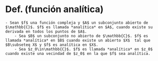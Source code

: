 # Def. (función analítica)
	- Sean $f$ una función compleja y $A$ un subconjunto abierto de $\mathbb{C}$. $f$ es llamada *analítica* en $A$, cuando existe su derivada en todos los puntos de $A$.
		- Sea $B$ un subconjunto no abierto de $\mathbb{C}$. $f$ es llamada *analítica* en $B$ cuando existe un abierto $X$  tal que $B\subseteq X$ y $f$ es analítica en $X$.
		- Sea $z_0\in\mathbb{C}$. $f$ es llamada *analítica* en $z_0$ cuando existe una vecindad de $z_0$ en la que $f$ sea analítica.